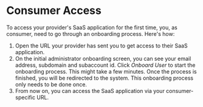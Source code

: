 <!-- loioa197d6f02eca4c8d913785674fb8baef -->

# Consumer Access



To access your provider's SaaS application for the first time, you, as consumer, need to go through an onboarding process. Here's how:

1.  Open the URL your provider has sent you to get access to their SaaS application.
2.  On the initial administrator onboarding screen, you can see your email address, subdomain and subaccount id. Click *Onboard User* to start the onboarding process. This might take a few minutes. Once the process is finished, you will be redirected to the system. This onboarding process only needs to be done once.
3.  From now on, you can access the SaaS application via your consumer-specific URL.

